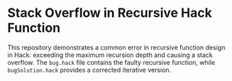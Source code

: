 # Stack Overflow in Recursive Hack Function

This repository demonstrates a common error in recursive function design in Hack: exceeding the maximum recursion depth and causing a stack overflow.  The `bug.hack` file contains the faulty recursive function, while `bugSolution.hack` provides a corrected iterative version.